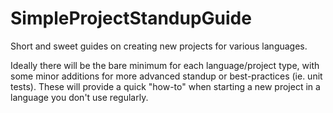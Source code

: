 # SimpleProjectStandupGuide
Short and sweet guides on creating new projects for various languages.

Ideally there will be the bare minimum for each language/project type, with some minor additions for more advanced standup or best-practices (ie. unit tests). These will provide a quick "how-to" when starting a new project in a language you don't use regularly.
